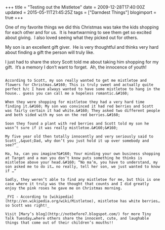 +++
title = "Testing out the Mistletoe"
date = 2009-12-28T17:40:00Z
updated = 2015-05-11T21:45:25Z
tags = ["Darndest Things"]
blogimport = true 
+++

One of my favorite things we did this Christmas was take the kids shopping for each other and for us.&#160; It is heartwarming to see them get so excited about giving.&#160; I also loved seeing what they picked out for others.&#160; 

My son is an excellent gift giver.&#160; He is very thoughtful and thinks very hard about finding a gift the person will truly like.&#160; 

I just had to share the story Scott told me about taking him shopping for my gift.&#160; It’s a memory I don’t want to forget.&#160; Ah, the innocence of youth!

~~~~~~~~~~~~~~~~~~~~~~~~~~~~~~~~~~~~~~~~~~~~~~~~~~~~~~

According to Scott, my son really wanted to get me mistletoe and flowers for Christmas.&#160; This is truly sweet and actually quite perfect b/c I have always wanted to have some mistletoe to hang in the house.. guess you can call me a hopeless romantic.&#160; 

When they were shopping for mistletoe they had a very hard time finding it.&#160; My son was convinced it had red berries and Scott was fairly certain it had white.&#160; They asked two different people and both sided with my son on the red berries.&#160; 

Soon they found a plant with red berries and Scott told my son he wasn’t sure if it was really mistletoe.&#160;&#160; 

My five year old then totally innocently and very seriously said to Scott_,&quot;Dad, why don’t you just hold it up over somebody and see?”_

Ha, ha, can you imagine?&#160; Your minding your own business shopping at Target and a man you don’t know puts something he thinks is mistletoe above your head.&#160; “No ma’m, you have to understand, my son asked me to do it… no really, tell her son, we just wanted to know if …”

Sadly, they weren’t able to find any mistletoe for me, but this is one case where it truly was the thought that counts and I did greatly enjoy the pink roses he gave me on Christmas morning.

_FYI - According to [wikipedia](http://en.wikipedia.org/wiki/Mistletoe), mistletoe has white berries…so Scott was right!_

Visit [Mary’s blog](http://notbefore7.blogspot.com/) for more Tiny Talk Tuesday…where others share the innocent, cute, and laughable things that come out of their children’s mouths!!
